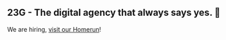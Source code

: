 ## 23G - The digital agency that always says yes. 🚀


We are hiring, [visit our Homerun](https://careers.23g.nl)!
